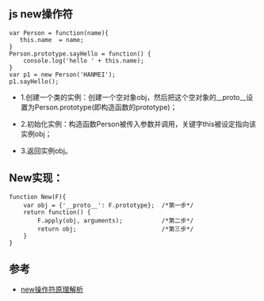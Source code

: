 ## js new操作符

```
var Person = function(name){
   this.name  = name;
}
Person.prototype.sayHello = function() {
    console.log('hello ' + this.name);
}
var p1 = new Person('HANMEI');
p1.sayHello();
```


- 1.创建一个类的实例：创建一个空对象obj，然后把这个空对象的__proto__设置为Person.prototype(即构造函数的prototype)；

- 2.初始化实例：构造函数Person被传入参数并调用，关键字this被设定指向该实例obj；

- 3.返回实例obj。

## New实现：

```
function New(F){
    var obj = {'__proto__': F.prototype};  /*第一步*/
    return function() {
        F.apply(obj, arguments);           /*第二步*/
        return obj;                        /*第三步*/
    }
}
```



## 参考
- [new操作符原理解析](https://www.cnblogs.com/lvmylife/p/8184176.html)
